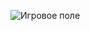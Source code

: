 ![Игровое поле](https://user-images.githubusercontent.com/46083782/66355745-138b8e00-e971-11e9-898c-a9f0de69938b.png)

